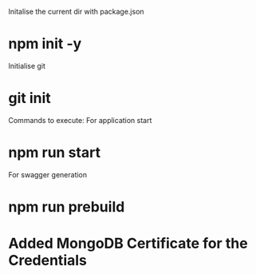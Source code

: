 Initalise the current dir with package.json
# npm init -y

Initialise git
# git init

Commands to execute:
For application start
# npm run start
For swagger generation
# npm run prebuild

# Added MongoDB Certificate for the Credentials